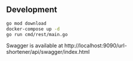 ## Development

```bash
go mod download
docker-compose up -d
go run cmd/rest/main.go
```

Swagger is available at http://localhost:9090/url-shortener/api/swagger/index.html
